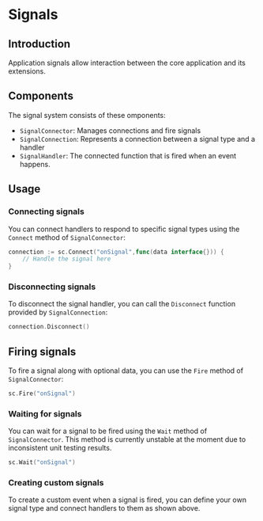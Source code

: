 # Signals

## Introduction
Application signals allow interaction between the core application and its extensions.

## Components
The signal system consists of these omponents:
- `SignalConnector`: Manages connections and fire signals
- `SignalConnection`: Represents a connection between a signal type and a handler
- `SignalHandler`: The connected function that is fired when an event happens.

## Usage

### Connecting signals
You can connect handlers to respond to specific signal types using the `Connect` method of `SignalConnector`:
```go
connection := sc.Connect("onSignal",func(data interface{})) {
    // Handle the signal here
}
```

### Disconnecting signals
To disconnect the signal handler, you can call the `Disconnect` function provided by `SignalConnection`:
```go
connection.Disconnect()
```

## Firing signals
To fire a signal along with optional data, you can use the `Fire` method of `SignalConnector`:
```go
sc.Fire("onSignal")
```

### Waiting for signals
You can wait for a signal to be fired using the `Wait` method of `SignalConnector`. This method is currently unstable at the moment due to inconsistent unit testing results.
```go
sc.Wait("onSignal")
```

### Creating custom signals
To create a custom event when a signal is fired, you can define your own signal type and connect handlers to them as shown above.
